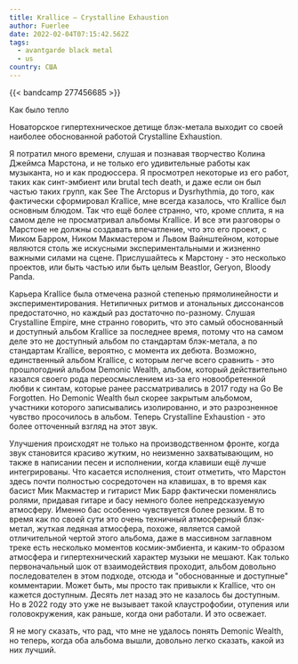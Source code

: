 ```yaml
---
title: Krallice — Crystalline Exhaustion
author: Fuerlee
date: 2022-02-04T07:15:42.562Z
tags:
  - avantgarde black metal
  - us
country: США
---
```

{{< bandcamp 277456685 >}}

Как было тепло

Новаторское гипертехническое детище блэк-метала выходит со своей наиболее обоснованной работой Crystalline Exhaustion.

Я потратил много времени, слушая и познавая творчество Колина Джеймса Марстона, и не только его удивительные работы как музыканта, но и как продюссера. Я просмотрел некоторые из его работ, таких как синт-эмбиент или brutal tech death, и даже если он был частью таких групп, как See The Arctopus и Dysrhythmia, до того, как фактически сформировал Krallice, мне всегда казалось, что Krallice был основным блюдом. Так что ещё более странно, что, кроме сплита, я на самом деле не просматривал альбомы Krallice. И все эти разговоры о Марстоне не должны создавать впечатление, что это его проект, с Миком Барром, Ником Макмастером и Львом Вайнштейном, которые являются столь же искусными экспериментальными и жизненно важными силами на сцене. Прислушайтесь к Марстону - это несколько проектов, или быть частью или быть целым Beastlor, Geryon, Bloody Panda.

Карьера Krallice была отмечена разной степенью прямолинейности и экспериментирования. Нетипичных ритмов и атональных диссонансов предостаточно, но каждый раз достаточно по-разному. Слушая Crystalline Empire, мне странно говорить, что это самый обоснованный и доступный альбом Krallice за последнее время, потому что на самом деле это не доступный альбом по стандартам блэк-метала, а по стандартам Krallice, вероятно, с момента их дебюта. Возможно, единственный альбом Krallice, с которым легче всего сравнить - это прошлогодний альбом Demonic Wealth, альбом, который действительно казался своего рода переосмыслением из-за его новообретенной любви к синтам, которые ранее рассматривались в 2017 году на Go Be Forgotten. Но Demonic Wealth был скорее закрытым альбомом, участники которого записывались изолированно, и это разрозненное чувство просочилось в альбом. Теперь Crystalline Exhaustion - это более отточенный взгляд на этот звук.

Улучшения происходят не только на производственном фронте, когда звук становится красиво жутким, но неизменно захватывающим, но также в написании песен и исполнении, когда клавиши ещё лучше интегрированы. Что касается исполнения, стоит отметить, что Марстон здесь почти полностью сосредоточен на клавишах, в то время как басист Мик Макмастер и гитарист Мик Барр фактически поменялись ролями, придавая гитаре и басу немного более непредсказуемую атмосферу. Именно бас особенно чувствуется более резким. В то время как по своей сути это очень техничный атмосферный блэк-метал, жуткая ледяная атмосфера, похоже, является самой отличительной чертой этого альбома, даже в массивном заглавном треке есть несколько моментов космик-эмбиента, и каким-то образом атмосфера и гипертехнический характер музыки не мешают. Как только первоначальный шок от взаимодействия проходит, альбом довольно последователен в этом подходе, отсюда и "обоснованные и доступные" комментарии. Может быть, мы просто так привыкли к Krallice, что он кажется доступным. Десять лет назад это не казалось бы доступным. Но в 2022 году это уже не вызывает такой клаустрофобии, отупения или головокружения, как раньше, когда они работали. И это освежает.

Я не могу сказать, что рад, что мне не удалось понять Demonic Wealth, но теперь, когда оба альбома вышли, довольно легко сказать, какой из них лучший.